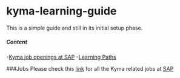 # kyma-learning-guide
This is a simple guide and still in its initial setup phase.

##### Content
-[Kyma job openings at SAP](#Jobs)
-[Learning Paths](./Learning-Paths.md)



###Jobs
Please check this [link](https://jobs.sap.com/search/?createNewAlert=false&q=%23kymaopensource&optionsFacetsDD_department=&optionsFacetsDD_customfield3=&optionsFacetsDD_country=&locationsearch=) for all the Kyma related jobs at [SAP](https://www.sap.com/about/careers.html)
